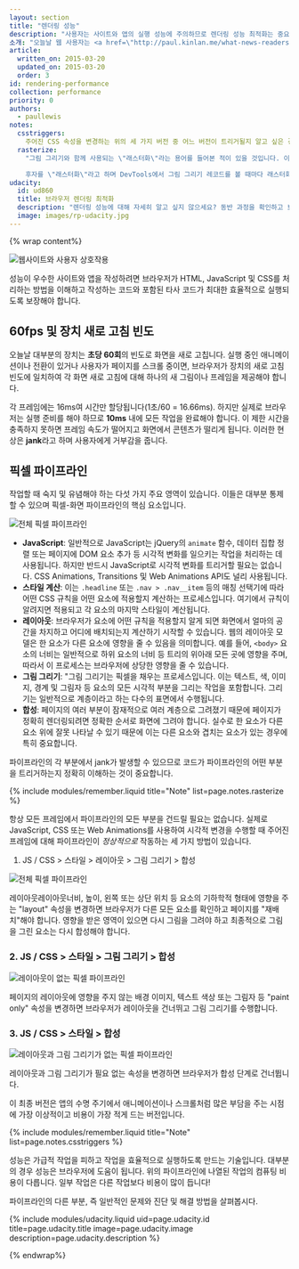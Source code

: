 ```yaml
---
layout: section
title: "렌더링 성능"
description: "사용자는 사이트와 앱의 실행 성능에 주의하므로 렌더링 성능 최적화는 중요합니다!"
소개: "오늘날 웹 사용자는 <a href=\"http://paul.kinlan.me/what-news-readers-want/\">방문하는 페이지가 대화형이고 원활히 작동할 것으로 기대</a>하므로 개발자는 여기에 시간과 노력을 집중해야 합니다. 페이지는 빠르게 로드될 뿐만 아니라 원활히 실행되어야 합니다. 가벼운 손가락 동작만으로 빠르게 스크롤할 수 있고 애니메이션과 상호작용이 매끄러워야 합니다."
article:
  written_on: 2015-03-20
  updated_on: 2015-03-20
  order: 3
id: rendering-performance
collection: performance
priority: 0
authors:
  - paullewis
notes:
  csstriggers:
    주어진 CSS 속성을 변경하는 위의 세 가지 버전 중 어느 버전이 트리거될지 알고 싶은 경우 <a href="http://csstriggers.com">CSS 트리거</a>를 참조하십시오. 고성능 애니메이션에 빠른 트랙을 원하는 경우 <a href="stick-to-compositor-only-properties-and-manage-layer-count">컴포지터(compositor) 전용 속성 변경</a> 절을 참조하십시오.
  rasterize:
    "그림 그리기와 함께 사용되는 \"래스터화\"라는 용어를 들어본 적이 있을 것입니다. 이는 그림 그리기가 실제로 1) 그리기 호출 목록 생성 및 2) 픽셀 채우기 등 두 작업이기 때문입니다.

    후자를 \"래스터화\"라고 하며 DevTools에서 그림 그리기 레코드를 볼 때마다 래스터화를 포함한 것으로 간주해야 합니다. (일부 아키텍처에서 그리기 호출 목록 생성과 래스터화가 다른 스레드에서 수행되는데, 이는 개발자가 제어할 수 있는 부분이 아닙니다.)"
udacity:
  id: ud860
  title: 브라우저 렌더링 최적화
  description: "렌더링 성능에 대해 자세히 알고 싶지 않으세요? 동반 과정을 확인하고 브라우저가 HTML, CSS 및 JavaScript를 화면에서 픽셀로 변환하는 방법, DevTools를 사용하여 성능을 측정하는 방법, 페이지의 렌더링을 최적화하는 방법을 배웁니다."
  image: images/rp-udacity.jpg
---
```

{% wrap content%}

<img src="images/intro/response.jpg" class="center" alt="웹사이트와 사용자 상호작용">

성능이 우수한 사이트와 앱을 작성하려면 브라우저가 HTML, JavaScript 및 CSS를 처리하는 방법을 이해하고 작성하는 코드와 포함된 타사 코드가 최대한 효율적으로 실행되도록 보장해야 합니다.

## 60fps 및 장치 새로 고침 빈도

오늘날 대부분의 장치는 **초당 60회**의 빈도로 화면을 새로 고칩니다. 실행 중인 애니메이션이나 전환이 있거나 사용자가 페이지를 스크롤 중이면, 브라우저가 장치의 새로 고침 빈도에 일치하여 각 화면 새로 고침에 대해 하나의 새 그림이나 프레임을 제공해야 합니다.

각 프레임에는 16ms여 시간만 할당됩니다(1초/60 = 16.66ms). 하지만 실제로 브라우저는 실행 준비를 해야 하므로 **10ms** 내에 모든 작업을 완료해야 합니다. 이 제한 시간을 충족하지 못하면 프레임 속도가 떨어지고 화면에서 콘텐츠가 떨리게 됩니다. 이러한 현상은 **jank**라고 하며 사용자에게 거부감을 줍니다.

## 픽셀 파이프라인
작업할 때 숙지 및 유념해야 하는 다섯 가지 주요 영역이 있습니다. 이들은 대부분 통제할 수 있으며 픽셀-화면 파이프라인의 핵심 요소입니다.

<img src="images/intro/frame-full.jpg" class="center" alt="전체 픽셀 파이프라인">

* **JavaScript**: 일반적으로 JavaScript는  jQuery의 `animate` 함수, 데이터 집합 정렬 또는 페이지에 DOM 요소 추가 등 시각적 변화를 일으키는 작업을 처리하는 데 사용됩니다. 하지만 반드시 JavaScript로 시각적 변화를 트리거할 필요는 없습니다. CSS Animations, Transitions 및 Web Animations API도 널리 사용됩니다.
* **스타일 계산**: 이는 `.headline` 또는 `.nav > .nav__item` 등의 매칭 선택기에 따라 어떤 CSS 규칙을 어떤 요소에 적용할지 계산하는 프로세스입니다.  여기에서 규칙이 알려지면 적용되고 각 요소의 마지막 스타일이 계산됩니다.
* **레이아웃**: 브라우저가 요소에 어떤 규칙을 적용할지 알게 되면 화면에서 얼마의 공간을 차지하고 어디에 배치되는지 계산하기 시작할 수 있습니다. 웹의 레이아웃 모델은 한 요소가 다른 요소에 영향을 줄 수 있음을 의미합니다. 예를 들어, `<body>` 요소의 너비는 일반적으로 하위 요소의 너비 등 트리의 위아래 모든 곳에 영향을 주며, 따라서 이 프로세스는 브라우저에 상당한 영향을 줄 수 있습니다. 
* **그림 그리기**: "그림 그리기는 픽셀을 채우는 프로세스입니다. 이는 텍스트, 색, 이미지, 경계 및 그림자 등 요소의 모든 시각적 부분을 그리는 작업을 포함합니다. 그리기는 일반적으로 계층이라고 하는 다수의 표면에서 수행됩니다.
* **합성**: 페이지의 여러 부분이 잠재적으로 여러 계층으로 그려졌기 때문에 페이지가 정확히 렌더링되려면 정확한 순서로 화면에 그려야 합니다. 실수로 한 요소가 다른 요소 위에 잘못 나타날 수 있기 때문에 이는 다른 요소와 겹치는 요소가 있는 경우에 특히 중요합니다.

파이프라인의 각 부분에서 jank가 발생할 수 있으므로 코드가 파이프라인의 어떤 부분을 트리거하는지 정확히 이해하는 것이 중요합니다.

{% include modules/remember.liquid title="Note" list=page.notes.rasterize %}

항상 모든 프레임에서 파이프라인의 모든 부분을 건드릴 필요는 없습니다. 실제로 JavaScript, CSS 또는 Web Animations를 사용하여 시각적 변경을 수행할 때 주어진 프레임에 대해 파이프라인이 _정상적으로_ 작동하는 세 가지 방법이 있습니다.

1. JS / CSS > 스타일 > 레이아웃 > 그림 그리기 > 합성

<img src="images/intro/frame-full.jpg" class="center" alt="전체 픽셀 파이프라인">

레이아웃레이아웃너비, 높이, 왼쪽 또는 상단 위치 등 요소의 기하학적 형태에 영향을 주는 "layout" 속성을 변경하면 브라우저가 다른 모든 요소를 확인하고 페이지를 "재배치"해야 합니다. 영향을 받은 영역이 있으면 다시 그림을 그려야 하고 최종적으로 그림을 그린 요소는 다시 합성해야 합니다.

### 2. JS / CSS > 스타일 > 그림 그리기 > 합성

<img src="images/intro/frame-no-layout.jpg" class="center" alt="레이아웃이 없는 픽셀 파이프라인">

페이지의 레이아웃에 영향을 주지 않는 배경 이미지, 텍스트 색상 또는 그림자 등 "paint only" 속성을 변경하면 브라우저가 레이아웃을 건너뛰고 그림 그리기를 수행합니다.

### 3. JS / CSS > 스타일 > 합성

<img src="images/intro/frame-no-layout-paint.jpg" class="center" alt="레이아웃과 그림 그리기가 없는 픽셀 파이프라인">

레이아웃과 그림 그리기가 필요 없는 속성을 변경하면 브라우저가 합성 단계로 건너뜁니다.

이 최종 버전은 앱의 수명 주기에서 애니메이션이나 스크롤처럼 많은 부담을 주는 시점에 가장 이상적이고 비용이 가장 적게 드는 버전입니다.

{% include modules/remember.liquid title="Note" list=page.notes.csstriggers %}

성능은 가급적 작업을 피하고 작업을 효율적으로 실행하도록 만드는 기술입니다. 대부분의 경우 성능은 브라우저에 도움이 됩니다. 위의 파이프라인에 나열된 작업의 컴퓨팅 비용이 다릅니다. 일부 작업은 다른 작업보다 비용이 많이 듭니다!

파이프라인의 다른 부분, 즉 일반적인 문제와 진단 및 해결 방법을 살펴봅시다.

{% include modules/udacity.liquid uid=page.udacity.id title=page.udacity.title image=page.udacity.image description=page.udacity.description %}

{% endwrap%}
